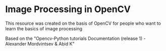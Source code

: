 # Image Processing in OpenCV

This resource was created on the basis of OpenCV for people who want to learn the basics of image processing

Based on the "Opencv-Python tutorials Documentation (release 1) - Alexander Mordvintsev & Abid K"
